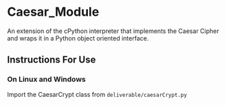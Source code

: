 # Caesar_Module
An extension of the cPython interpreter that implements the Caesar Cipher and wraps it in a Python object oriented interface.

## Instructions For Use
### On Linux and Windows
Import the CaesarCrypt class from `deliverable/caesarCrypt.py`

